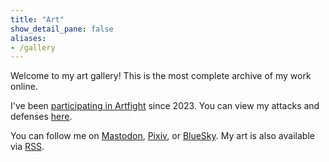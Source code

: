 ```yaml
---
title: "Art"
show_detail_pane: false
aliases:
- /gallery
---
```


Welcome to my art gallery! This is the most complete archive of my work online.

I've been [participating in Artfight](https://artfight.net/~redstrate) since 2023. You can view my attacks and defenses [here](/art/tags/artfight).

You can follow me on [Mastodon](https://mastodon.art/@redstrate), [Pixiv](https://www.pixiv.net/en/users/58118005), or [BlueSky](https://bsky.app/profile/redstrate.com). My art is also available via [RSS](/art/index.xml).
